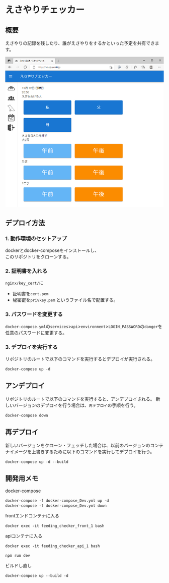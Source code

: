 # えさやりチェッカー
## 概要
えさやりの記録を残したり、誰がえさやりをするかといった予定を共有できます。  

<img src="./README_img/index.png">

## デプロイ方法
### 1. 動作環境のセットアップ
dockerとdocker-composeをインストールし、  
このリポジトリをクローンする。

### 2. 証明書を入れる
`nginx/key_cert/`に
- 証明書を`cert.pem`
- 秘密鍵を`privkey.pem`
というファイル名で配置する。  

### 3. パスワードを変更する
`docker-compose.yml`の`services`>`api`>`environment`>`LOGIN_PASSWORD`の`danger`を任意のパスワードに変更する。  

### 3. デプロイを実行する
リポジトリのルートで以下のコマンドを実行するとデプロイが実行される。
```
docker-compose up -d
```

## アンデプロイ
リポジトリのルートで以下のコマンドを実行すると、アンデプロイされる。
新しいバージョンのデプロイを行う場合は、`再デプロイ`の手順を行う。
```
docker-compose down
```

## 再デプロイ
新しいバージョンをクローン・フェッチした場合は、以前のバージョンのコンテナイメージを上書きするために以下のコマンドを実行してデプロイを行う。
```
docker-compose up -d --build 
```

## 開発用メモ

docker-compose
```
docker-compose -f docker-compose_Dev.yml up -d
docker-compose -f docker-compose_Dev.yml down
```

frontエンドコンテナに入る
```
docker exec -it feeding_checker_front_1 bash
```

apiコンテナに入る
```
docker exec -it feeding_checker_api_1 bash
```

```
npm run dev
```

ビルドし直し
```
docker-compose up --build -d
```